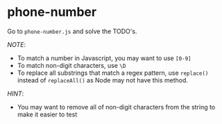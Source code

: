 # phone-number

Go to `phone-number.js` and solve the TODO's. 

*NOTE*:
- To match a number in Javascript, you may want to use `[0-9]`
- To match non-digit characters, use `\D`
- To replace all substrings that match a regex pattern, use `replace()` instead of `replaceAll()` as Node may not have this method.

*HINT*:
- You may want to remove all of non-digit characters from the string to make it easier to test
